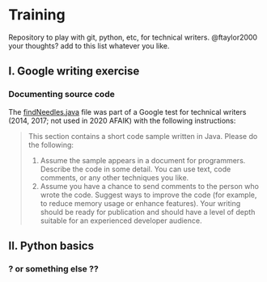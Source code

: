 # Training
Repository to play with git, python, etc, for technical writers. 
@ftaylor2000 your thoughts? add to this list whatever you like. 

## I. Google writing exercise
### Documenting source code
The [findNeedles.java](findNeedles.java) file was part of a Google test for technical writers (2014, 2017; not used in 2020 AFAIK) with the following instructions:

> This section contains a short code sample written in Java. Please do the following:
> 1. Assume the sample appears in a document for programmers. Describe the code in some detail.
> You can use text, code comments, or any other techniques you like.
> 2. Assume you have a chance to send comments to the person who wrote the code. 
> Suggest ways to improve the code (for example, to reduce memory usage or enhance features).
> Your writing should be ready for publication and should have a level of depth suitable for an
> experienced developer audience.

## II. Python basics
### ? or something else ??

